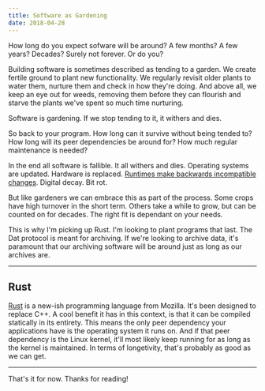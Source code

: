 ```yaml
---
title: Software as Gardening
date: 2018-04-28
---
```


How long do you expect sofware will be around? A few months? A few years?
Decades? Surely not forever. Or do you?

Building software is sometimes described as tending to a garden. We create
fertile ground to plant new functionality. We regularly revisit older plants to
water them, nurture them and check in how they're doing. And above all, we keep
an eye out for weeds, removing them before they can flourish and starve the
plants we've spent so much time nurturing.

Software is gardening. If we stop tending to it, it withers and dies.

So back to your program. How long can it survive without being tended to? How
long will its peer dependencies be around for? How much regular maintenance is
needed?

In the end all software is fallible. It all withers and dies. Operating systems
are updated. Hardware is replaced. [Runtimes make backwards incompatible
changes](https://github.com/nodejs/node/pull/8169#issuecomment-244133514).
Digital decay. Bit rot.

But like gardeners we can embrace this as part of the process. Some crops have
high turnover in the short term. Others take a while to grow, but can be counted
on for decades. The right fit is dependant on your needs.

This is why I'm picking up Rust. I'm looking to plant programs that last. The
Dat protocol is meant for archiving. If we're looking to archive data, it's
paramount that our archiving software will be around just as long as our
archives are.

---

## Rust
[Rust](https://rust-lang.org) is a new-ish programming language from Mozilla.
It's been designed to replace C++. A cool benefit it has in this context, is
that it can be compiled statically in its entirety. This means the only peer
dependency your applications have is the operating system it runs on. And if
that peer dependency is the Linux kernel, it'll most likely keep running for as
long as the kernel is maintained. In terms of longetivity, that's probably as
good as we can get.

---

That's it for now. Thanks for reading!
